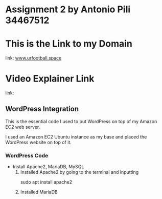 # Assignment 2 by Antonio Pili 34467512

# This is the Link to my Domain

link: www.urfootball.space

# Video Explainer Link

link: 

## WordPress Integration

This is the essential code I used to put WordPress on top of my Amazon EC2 web server.

I used an Amazon EC2 Ubuntu instance as my base and placed the WordPress website on top of it.

### WordPress Code

- Install Apache2, MariaDB, MySQL
  1. Installed Apache2 by going to the terminal and inputting <p>sudo apt install apache2<p>
  2. Installed MariaDB 
